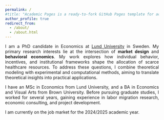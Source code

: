 ```yaml
---
permalink: /
#title: "Academic Pages is a ready-to-fork GitHub Pages template for academic personal websites"
author_profile: true
redirect_from: 
  - /about/
  - /about.html
---
```

<p align="justify">
I am a PhD candidate in Economics at <a href="https://portal.research.lu.se/en/persons/prakriti-thami" target="_blank">Lund University</a> in Sweden. My primary research interests lie at the intersection of <strong>market design</strong> and <strong>behavioral economics</strong>. My work explores how individual behavior, incentives, and institutional frameworks shape the allocation of scarce healthcare resources. To address these questions, I combine theoretical modeling with experimental and computational methods, aiming to translate theoretical insights into practical applications.
</p>

<p align="justify">I have an MSc in Economics from Lund University, and a BA in Economics and Visual Arts from Brown University. Before pursuing graduate studies, I worked for several years, gaining experience in labor migration research, economic consulting, and project development.</p>

I am currently on the job market for the 2024/2025 academic year.


